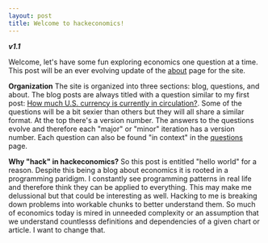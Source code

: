 ```yaml
---
layout: post
title: Welcome to hackeconomics!
---
```


**_v1.1_**

Welcome, let's have some fun exploring economics one question at a time. This post will be an ever evolving update of the [about](http://hackeconomics.com/about/) page for the site. 

**Organization**
The site is organized into three sections: blog, questions, and about. The blog posts are always titled with a question similar to my first post: [How much U.S. currency is currently in circulation?](http://hackeconomics.com/How-much-U.S.-currency-is-currently-in-circulation/). Some of the questions will be a bit sexier than others but they will all share a similar format. At the top there's a version number. The answers to the questions evolve and therefore each "major" or "minor" iteration has a version number. Each question can also be found "in context" in the [questions](http://hackeconomics.com/questions/) page. 

**Why "hack" in hackeconomics?**
So this post is entitled "hello world" for a reason. Despite this being a blog about economics it is rooted in a programming paridigm. I constantly see programming patterns in real life and therefore think they can be applied to everything. This may make me delussional but that could be interesting as well. Hacking to me is breaking down problems into workable chunks to better understand them. So much of economics today is mired in unneeded complexity or an assumption that we  understand countlesss definitions and dependencies of a given chart or article. I want to change that.


